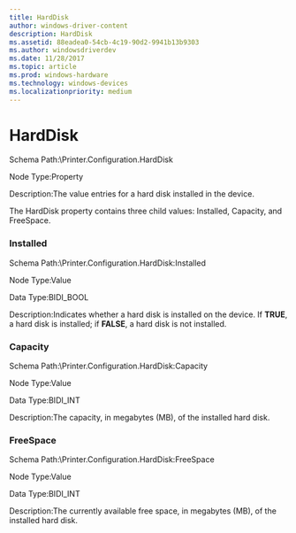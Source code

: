 ```yaml
---
title: HardDisk
author: windows-driver-content
description: HardDisk
ms.assetid: 88eadea0-54cb-4c19-90d2-9941b13b9303
ms.author: windowsdriverdev
ms.date: 11/28/2017
ms.topic: article
ms.prod: windows-hardware
ms.technology: windows-devices
ms.localizationpriority: medium
---
```


# HardDisk


Schema Path:\\Printer.Configuration.HardDisk

Node Type:Property

Description:The value entries for a hard disk installed in the device.

The HardDisk property contains three child values: Installed, Capacity, and FreeSpace.

### <span id="installed"></span><span id="INSTALLED"></span> Installed

Schema Path:\\Printer.Configuration.HardDisk:Installed

Node Type:Value

Data Type:BIDI\_BOOL

Description:Indicates whether a hard disk is installed on the device. If **TRUE**, a hard disk is installed; if **FALSE**, a hard disk is not installed.

### <span id="capacity"></span><span id="CAPACITY"></span> Capacity

Schema Path:\\Printer.Configuration.HardDisk:Capacity

Node Type:Value

Data Type:BIDI\_INT

Description:The capacity, in megabytes (MB), of the installed hard disk.

### <span id="freespace"></span><span id="FREESPACE"></span> FreeSpace

Schema Path:\\Printer.Configuration.HardDisk:FreeSpace

Node Type:Value

Data Type:BIDI\_INT

Description:The currently available free space, in megabytes (MB), of the installed hard disk.

 

 





